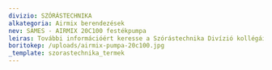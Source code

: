 ```yaml
---
divizio: SZÓRÁSTECHNIKA
alkategoria: Airmix berendezések
nev: SAMES - AIRMIX 20C100 festékpumpa
leiras: További információért keresse a Szórástechnika Divízió kollégáit
boritokep: /uploads/airmix-pumpa-20c100.jpg
_template: szorastechnika_termek
---
```


